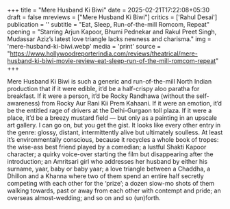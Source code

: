 +++
title = "Mere Husband Ki Biwi"
date = 2025-02-21T17:22:08+05:30
draft = false
mreviews = ["Mere Husband Ki Biwi"]
critics = ['Rahul Desai']
publication = ''
subtitle = "Eat, Sleep, Run-of-the-mill Romcom, Repeat"
opening = "Starring Arjun Kapoor, Bhumi Pednekar and Rakul Preet Singh, Mudassar Aziz’s latest love triangle lacks newness and charisma."
img = 'mere-husband-ki-biwi.webp'
media = 'print'
source = "https://www.hollywoodreporterindia.com/reviews/theatrical/mere-husband-ki-biwi-movie-review-eat-sleep-run-of-the-mill-romcom-repeat"
+++

Mere Husband Ki Biwi is such a generic and run-of-the-mill North Indian production that if it were edible, it’d be a half-crispy aloo paratha for breakfast. If it were a person, it’d be Rocky Randhawa (without the self-awareness) from Rocky Aur Rani Kii Prem Kahaani. If it were an emotion, it’d be the entitled rage of drivers at the Delhi-Gurgaon toll plaza. If it were a place, it’d be a breezy mustard field — but only as a painting in an upscale art gallery. I can go on, but you get the gist. It looks like every other entry in the genre: glossy, distant, intermittently alive but ultimately soulless. At least it’s environmentally conscious, because it recycles a whole book of tropes: the wise-ass best friend played by a comedian; a lustful Shakti Kapoor character; a quirky voice-over starting the film but disappearing after the introduction; an Amritsari girl who addresses her husband by either his surname, yaar, baby or baby yaar; a love triangle between a Chaddha, a Dhillon and a Khanna where two of them spend an entire half secretly competing with each other for the ‘prize’; a dozen slow-mo shots of them walking towards, past or away from each other with contempt and pride; an overseas almost-wedding; and so on and so (un)forth.
